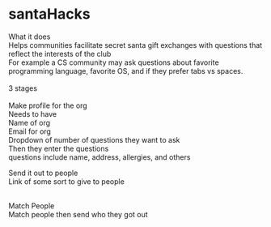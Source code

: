 # santaHacks
What it does<br>
Helps communities facilitate secret santa gift exchanges with questions that reflect the interests of the club<br>
For example a CS community may ask questions about favorite programming language, favorite OS, and if they prefer tabs vs spaces.<br><br> 
3 stages<br><br>
Make profile for the org<br>
Needs to have<br>
Name of org<br>
Email for org<br>
Dropdown of number of questions they want to ask<br>
Then they enter the questions<br>
  questions include name, address, allergies, and others<br>

Send it out to people<br>
Link of some sort to give to people<br><br>

Match People<br>
Match people then send who they got out<br>
